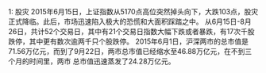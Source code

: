 1:
股灾
2015年6月15日，上证指数从5170点高位突然掉头向下，大跌103点，股灾正式降临。此后，市场迅速陷入极大的恐慌和大面积踩踏之中。
从6月15日-8月26日，共计52个交易日，其中有21个交易日指数大幅下跌或者暴跌，有17次千股跌停，其中更有数次逾两千只个股跌停。
2015年6月1日，沪深两市的总市值是71.56万亿元，而到了9月22日，两市总市值已经缩水至46.88万亿元，在不到三个月的时间里，两市
总市值迅速蒸发了24.28万亿元。
